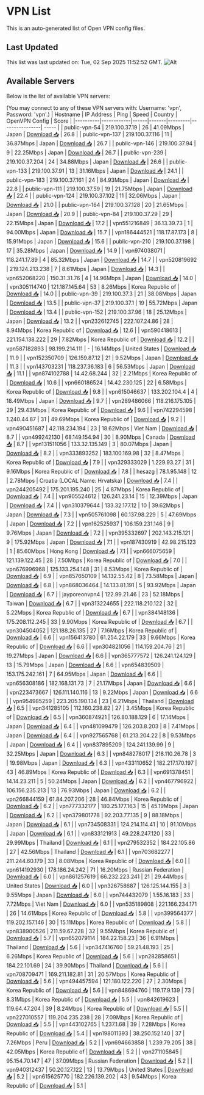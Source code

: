 # VPN List

This is an auto-generated list of Open VPN config files.

## Last Updated

This list was last updated on: Tue, 02 Sep 2025 11:52:52 GMT.
![Alt](https://repobeats.axiom.co/api/embed/186b98318ef1479477931607c1ad7d823f12451f.svg "Repobeats analytics image")

## Available Servers

Below is the list of available VPN servers:

(You may connect to any of these VPN servers with: Username: 'vpn', Password: 'vpn'.)
| Hostname | IP Address | Ping | Speed | Country | OpenVPN Config | Score |
|----------|------------|------|-------|---------|----------------| ----- |
| public-vpn-54 | 219.100.37.19 | 26 | 41.09Mbps | Japan | [Download 📥](./configs/server_0_JP.ovpn) | 26.8 |
| public-vpn-137 | 219.100.37.116 | 11 | 36.87Mbps | Japan | [Download 📥](./configs/server_1_JP.ovpn) | 26.7 |
| public-vpn-146 | 219.100.37.94 | 9 | 22.25Mbps | Japan | [Download 📥](./configs/server_2_JP.ovpn) | 26.7 |
| public-vpn-239 | 219.100.37.204 | 24 | 34.88Mbps | Japan | [Download 📥](./configs/server_3_JP.ovpn) | 26.6 |
| public-vpn-133 | 219.100.37.91 | 13 | 31.16Mbps | Japan | [Download 📥](./configs/server_4_JP.ovpn) | 24.1 |
| public-vpn-183 | 219.100.37.161 | 24 | 84.93Mbps | Japan | [Download 📥](./configs/server_5_JP.ovpn) | 22.8 |
| public-vpn-111 | 219.100.37.59 | 19 | 21.75Mbps | Japan | [Download 📥](./configs/server_6_JP.ovpn) | 22.4 |
| public-vpn-124 | 219.100.37.102 | 11 | 32.06Mbps | Japan | [Download 📥](./configs/server_7_JP.ovpn) | 21.0 |
| public-vpn-164 | 219.100.37.128 | 20 | 21.65Mbps | Japan | [Download 📥](./configs/server_8_JP.ovpn) | 20.9 |
| public-vpn-84 | 219.100.37.29 | 29 | 22.15Mbps | Japan | [Download 📥](./configs/server_9_JP.ovpn) | 17.2 |
| vpn551216849 | 36.13.39.73 | 1 | 94.00Mbps | Japan | [Download 📥](./configs/server_10_JP.ovpn) | 15.7 |
| vpn186444521 | 118.17.87.173 | 8 | 15.91Mbps | Japan | [Download 📥](./configs/server_11_JP.ovpn) | 15.6 |
| public-vpn-210 | 219.100.37.198 | 17 | 35.28Mbps | Japan | [Download 📥](./configs/server_12_JP.ovpn) | 14.9 |
| vpn974038071 | 118.241.17.89 | 4 | 85.32Mbps | Japan | [Download 📥](./configs/server_13_JP.ovpn) | 14.7 |
| vpn520819692 | 219.124.213.238 | 7 | 8.61Mbps | Japan | [Download 📥](./configs/server_14_JP.ovpn) | 14.3 |
| vpn652068220 | 150.31.31.76 | 4 | 14.96Mbps | Japan | [Download 📥](./configs/server_15_JP.ovpn) | 14.0 |
| vpn305114740 | 121.187.145.64 | 53 | 8.26Mbps | Korea Republic of | [Download 📥](./configs/server_16_KR.ovpn) | 14.0 |
| public-vpn-39 | 219.100.37.3 | 21 | 38.08Mbps | Japan | [Download 📥](./configs/server_17_JP.ovpn) | 13.5 |
| public-vpn-37 | 219.100.37.1 | 19 | 55.72Mbps | Japan | [Download 📥](./configs/server_18_JP.ovpn) | 13.4 |
| public-vpn-152 | 219.100.37.96 | 18 | 25.12Mbps | Japan | [Download 📥](./configs/server_19_JP.ovpn) | 13.2 |
| vpn232612745 | 222.107.24.86 | 28 | 8.94Mbps | Korea Republic of | [Download 📥](./configs/server_20_KR.ovpn) | 12.6 |
| vpn590418613 | 221.154.138.222 | 29 | 7.82Mbps | Korea Republic of | [Download 📥](./configs/server_21_KR.ovpn) | 12.2 |
| vpn587182893 | 98.199.214.111 | - | 16.14Mbps | United States | [Download 📥](./configs/server_22_US.ovpn) | 11.9 |
| vpn152350709 | 126.159.87.12 | 21 | 9.52Mbps | Japan | [Download 📥](./configs/server_23_JP.ovpn) | 11.3 |
| vpn143703231 | 118.237.36.183 | 6 | 56.53Mbps | Japan | [Download 📥](./configs/server_24_JP.ovpn) | 11.1 |
| vpn874102788 | 14.42.68.244 | 32 | 2.21Mbps | Korea Republic of | [Download 📥](./configs/server_25_KR.ovpn) | 10.6 |
| vpn660186524 | 14.42.230.125 | 22 | 6.58Mbps | Korea Republic of | [Download 📥](./configs/server_26_KR.ovpn) | 9.8 |
| vpn615046637 | 133.202.104.4 | 4 | 18.49Mbps | Japan | [Download 📥](./configs/server_27_JP.ovpn) | 9.7 |
| vpn289486066 | 118.216.175.105 | 29 | 29.43Mbps | Korea Republic of | [Download 📥](./configs/server_28_KR.ovpn) | 9.6 |
| vpn742294598 | 1.240.44.87 | 31 | 49.69Mbps | Korea Republic of | [Download 📥](./configs/server_29_KR.ovpn) | 9.2 |
| vpn490451687 | 42.118.234.194 | 23 | 18.62Mbps | Viet Nam | [Download 📥](./configs/server_30_VN.ovpn) | 8.7 |
| vpn499242130 | 68.149.154.94 | 30 | 8.90Mbps | Canada | [Download 📥](./configs/server_31_CA.ovpn) | 8.7 |
| vpn131511056 | 133.32.135.149 | 3 | 80.07Mbps | Japan | [Download 📥](./configs/server_32_JP.ovpn) | 8.2 |
| vpn333893252 | 183.100.169.98 | 32 | 8.47Mbps | Korea Republic of | [Download 📥](./configs/server_33_KR.ovpn) | 7.9 |
| vpn329333029 | 1.229.93.27 | 31 | 9.16Mbps | Korea Republic of | [Download 📥](./configs/server_34_KR.ovpn) | 7.8 |
| hesazg | 78.1.95.148 | 12 | 2.78Mbps | Croatia (LOCAL Name: Hrvatska) | [Download 📥](./configs/server_35_HR.ovpn) | 7.4 |
| vpn244205492 | 175.201.195.240 | 25 | 4.87Mbps | Korea Republic of | [Download 📥](./configs/server_36_KR.ovpn) | 7.4 |
| vpn905524612 | 126.241.23.14 | 15 | 12.39Mbps | Japan | [Download 📥](./configs/server_37_JP.ovpn) | 7.4 |
| vpn310379644 | 133.32.177.12 | 10 | 39.62Mbps | Japan | [Download 📥](./configs/server_38_JP.ovpn) | 7.3 |
| vpn505761098 | 60.137.98.229 | 5 | 47.69Mbps | Japan | [Download 📥](./configs/server_39_JP.ovpn) | 7.2 |
| vpn162525937 | 106.159.231.146 | 9 | 9.76Mbps | Japan | [Download 📥](./configs/server_40_JP.ovpn) | 7.2 |
| vpn395332697 | 202.143.215.121 | 9 | 175.92Mbps | Japan | [Download 📥](./configs/server_41_JP.ovpn) | 7.1 |
| vpn187430919 | 42.98.215.123 | 1 | 85.60Mbps | Hong Kong | [Download 📥](./configs/server_42_HK.ovpn) | 7.1 |
| vpn666075659 | 121.139.122.45 | 28 | 7.50Mbps | Korea Republic of | [Download 📥](./configs/server_43_KR.ovpn) | 7.0 |
| vpn676996968 | 125.133.254.148 | 31 | 8.53Mbps | Korea Republic of | [Download 📥](./configs/server_44_KR.ovpn) | 6.9 |
| vpn857650109 | 14.132.55.42 | 8 | 73.58Mbps | Japan | [Download 📥](./configs/server_45_JP.ovpn) | 6.8 |
| vpn868036464 | 14.133.81.191 | 5 | 93.92Mbps | Japan | [Download 📥](./configs/server_46_JP.ovpn) | 6.7 |
| jayporeonvpn4 | 122.99.21.46 | 23 | 52.18Mbps | Taiwan | [Download 📥](./configs/server_47_TW.ovpn) | 6.7 |
| vpn313224655 | 222.118.210.122 | 32 | 5.22Mbps | Korea Republic of | [Download 📥](./configs/server_48_KR.ovpn) | 6.7 |
| vpn384148136 | 175.208.112.245 | 33 | 9.90Mbps | Korea Republic of | [Download 📥](./configs/server_49_KR.ovpn) | 6.7 |
| vpn304504052 | 121.188.26.135 | 27 | 7.16Mbps | Korea Republic of | [Download 📥](./configs/server_50_KR.ovpn) | 6.6 |
| vpn156413780 | 61.254.22.179 | 33 | 9.66Mbps | Korea Republic of | [Download 📥](./configs/server_51_KR.ovpn) | 6.6 |
| vpn304821056 | 114.159.204.76 | 21 | 19.27Mbps | Japan | [Download 📥](./configs/server_52_JP.ovpn) | 6.6 |
| vpn365777572 | 126.241.124.129 | 13 | 15.79Mbps | Japan | [Download 📥](./configs/server_53_JP.ovpn) | 6.6 |
| vpn654839509 | 153.175.242.161 | 7 | 64.95Mbps | Japan | [Download 📥](./configs/server_54_JP.ovpn) | 6.6 |
| vpn656308186 | 182.168.131.73 | 7 | 21.17Mbps | Japan | [Download 📥](./configs/server_55_JP.ovpn) | 6.6 |
| vpn223473667 | 126.111.140.116 | 13 | 9.22Mbps | Japan | [Download 📥](./configs/server_56_JP.ovpn) | 6.6 |
| vpn954985259 | 223.205.190.134 | 23 | 6.21Mbps | Thailand | [Download 📥](./configs/server_57_TH.ovpn) | 6.5 |
| vpn341285105 | 112.160.238.82 | 27 | 3.45Mbps | Korea Republic of | [Download 📥](./configs/server_58_KR.ovpn) | 6.5 |
| vpn360874921 | 126.80.188.129 | 6 | 17.14Mbps | Japan | [Download 📥](./configs/server_59_JP.ovpn) | 6.4 |
| vpn481099479 | 126.203.8.203 | 8 | 7.41Mbps | Japan | [Download 📥](./configs/server_60_JP.ovpn) | 6.4 |
| vpn927565768 | 61.213.204.22 | 8 | 9.53Mbps | Japan | [Download 📥](./configs/server_61_JP.ovpn) | 6.4 |
| vpn837895209 | 124.241.139.99 | 9 | 32.25Mbps | Japan | [Download 📥](./configs/server_62_JP.ovpn) | 6.3 |
| vpn848278017 | 218.110.26.78 | 3 | 19.98Mbps | Japan | [Download 📥](./configs/server_63_JP.ovpn) | 6.3 |
| vpn433110652 | 182.217.170.197 | 43 | 46.89Mbps | Korea Republic of | [Download 📥](./configs/server_64_KR.ovpn) | 6.3 |
| vpn691378451 | 14.14.23.211 | 5 | 50.24Mbps | Japan | [Download 📥](./configs/server_65_JP.ovpn) | 6.2 |
| vpn467796922 | 106.156.235.213 | 13 | 76.93Mbps | Japan | [Download 📥](./configs/server_66_JP.ovpn) | 6.2 |
| vpn266844159 | 61.84.207.206 | 28 | 46.84Mbps | Korea Republic of | [Download 📥](./configs/server_67_KR.ovpn) | 6.2 |
| vpn777332177 | 180.25.177.163 | 15 | 45.19Mbps | Japan | [Download 📥](./configs/server_68_JP.ovpn) | 6.2 |
| vpn379801778 | 92.203.77.135 | 9 | 88.18Mbps | Japan | [Download 📥](./configs/server_69_JP.ovpn) | 6.1 |
| vpn734508331 | 124.214.114.41 | 10 | 91.10Mbps | Japan | [Download 📥](./configs/server_70_JP.ovpn) | 6.1 |
| vpn833121913 | 49.228.247.120 | 33 | 29.99Mbps | Thailand | [Download 📥](./configs/server_71_TH.ovpn) | 6.1 |
| vpn279532352 | 184.22.105.86 | 27 | 42.56Mbps | Thailand | [Download 📥](./configs/server_72_TH.ovpn) | 6.1 |
| vpn703682277 | 211.244.60.179 | 33 | 8.08Mbps | Korea Republic of | [Download 📥](./configs/server_73_KR.ovpn) | 6.0 |
| vpn614192930 | 178.186.24.242 | 71 | 16.20Mbps | Russian Federation | [Download 📥](./configs/server_74_RU.ovpn) | 6.0 |
| vpn861257619 | 66.232.223.241 | 21 | 29.44Mbps | United States | [Download 📥](./configs/server_75_US.ovpn) | 6.0 |
| vpn326758687 | 126.125.144.155 | 3 | 9.55Mbps | Japan | [Download 📥](./configs/server_76_JP.ovpn) | 6.0 |
| vpn744432079 | 1.55.16.183 | 33 | 7.72Mbps | Viet Nam | [Download 📥](./configs/server_77_VN.ovpn) | 6.0 |
| vpn535189808 | 221.166.234.171 | 26 | 14.61Mbps | Korea Republic of | [Download 📥](./configs/server_78_KR.ovpn) | 5.8 |
| vpn399564377 | 119.202.157.146 | 30 | 15.11Mbps | Korea Republic of | [Download 📥](./configs/server_79_KR.ovpn) | 5.8 |
| vpn838900526 | 211.59.67.228 | 32 | 9.55Mbps | Korea Republic of | [Download 📥](./configs/server_80_KR.ovpn) | 5.7 |
| vpn652079114 | 184.22.158.23 | 36 | 6.91Mbps | Thailand | [Download 📥](./configs/server_81_TH.ovpn) | 5.6 |
| vpn347416760 | 59.21.48.193 | 25 | 6.26Mbps | Korea Republic of | [Download 📥](./configs/server_82_KR.ovpn) | 5.6 |
| vpn282858651 | 184.22.101.69 | 24 | 39.90Mbps | Thailand | [Download 📥](./configs/server_83_TH.ovpn) | 5.6 |
| vpn708709471 | 169.211.182.81 | 31 | 20.57Mbps | Korea Republic of | [Download 📥](./configs/server_84_KR.ovpn) | 5.6 |
| vpn494457594 | 121.180.122.220 | 27 | 2.30Mbps | Korea Republic of | [Download 📥](./configs/server_85_KR.ovpn) | 5.6 |
| vpn848694760 | 119.17.9.139 | 73 | 8.31Mbps | Korea Republic of | [Download 📥](./configs/server_86_KR.ovpn) | 5.5 |
| vpn842619623 | 119.64.47.204 | 39 | 8.24Mbps | Korea Republic of | [Download 📥](./configs/server_87_KR.ovpn) | 5.5 |
| vpn227010557 | 119.204.235.238 | 28 | 7.09Mbps | Korea Republic of | [Download 📥](./configs/server_88_KR.ovpn) | 5.5 |
| vpn443102765 | 1.237.1.68 | 39 | 7.28Mbps | Korea Republic of | [Download 📥](./configs/server_89_KR.ovpn) | 5.4 |
| vpn198011393 | 38.250.152.140 | 37 | 7.26Mbps | Peru | [Download 📥](./configs/server_90_PE.ovpn) | 5.2 |
| vpn694663858 | 1.239.79.205 | 38 | 42.05Mbps | Korea Republic of | [Download 📥](./configs/server_91_KR.ovpn) | 5.2 |
| vpn271105845 | 95.154.70.147 | 47 | 37.09Mbps | Russian Federation | [Download 📥](./configs/server_92_RU.ovpn) | 5.2 |
| vpn940312437 | 50.20.127.122 | 13 | 13.79Mbps | United States | [Download 📥](./configs/server_93_US.ovpn) | 5.2 |
| vpn615625770 | 182.226.139.202 | 43 | 9.54Mbps | Korea Republic of | [Download 📥](./configs/server_94_KR.ovpn) | 5.1 |
